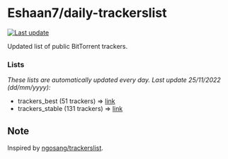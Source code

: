 
# Eshaan7/daily-trackerslist 

[![Last update](https://img.shields.io/badge/Last%20update-25/11/2022-blue.svg)](#)

Updated list of public BitTorrent trackers.

### Lists
*These lists are automatically updated every day. Last update 25/11/2022 (_dd/mm/yyyy_):*

* trackers_best (51 trackers) => [link](https://raw.githubusercontent.com/eshaan7/daily-trackerslist/master/trackers_best.txt)
* trackers_stable (131 trackers) => [link](https://raw.githubusercontent.com/eshaan7/daily-trackerslist/master/trackers_stable.txt)

## Note

Inspired by [ngosang/trackerslist](https://github.com/ngosang/trackerslist).
